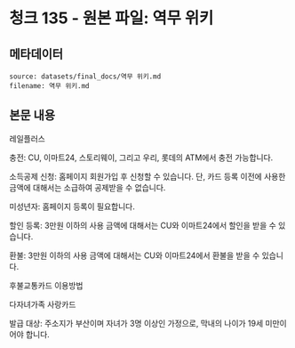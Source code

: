 # 청크 135 - 원본 파일: 역무 위키

## 메타데이터

```
source: datasets/final_docs/역무 위키.md
filename: 역무 위키.md
```

## 본문 내용

레일플러스

충전: CU, 이마트24, 스토리웨이, 그리고 우리, 롯데의 ATM에서 충전 가능합니다.

소득공제 신청: 홈페이지 회원가입 후 신청할 수 있습니다. 단, 카드 등록 이전에 사용한 금액에 대해서는 소급하여 공제받을 수 없습니다.

미성년자: 홈페이지 등록이 필요합니다.

할인 등록: 3만원 이하의 사용 금액에 대해서는 CU와 이마트24에서 할인을 받을 수 있습니다.

환불: 3만원 이하의 사용 금액에 대해서는 CU와 이마트24에서 환불을 받을 수 있습니다.

후불교통카드 이용방법

다자녀가족 사랑카드

발급 대상: 주소지가 부산이며 자녀가 3명 이상인 가정으로, 막내의 나이가 19세 미만이어야 합니다.